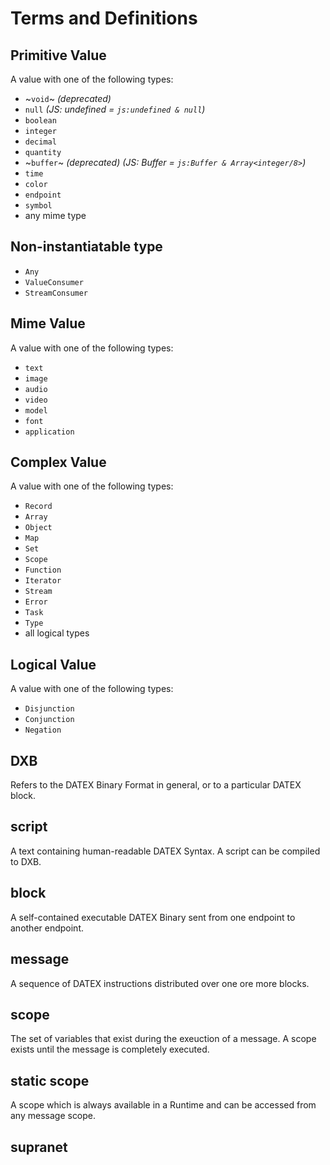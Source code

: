 # Terms and Definitions


## Primitive Value
A value with one of the following types:
* ~`void`~ *(deprecated)*
* `null` *(JS: undefined = `js:undefined & null`)*
* `boolean`
* `integer`
* `decimal`
* `quantity`
* ~`buffer`~ *(deprecated)* *(JS: Buffer = `js:Buffer & Array<integer/8>`)*
* `time`
* `color`
* `endpoint`
* `symbol`
* any mime type


## Non-instantiatable type
* `Any`
* `ValueConsumer`
* `StreamConsumer`

## Mime Value
A value with one of the following types:
* `text`
* `image`
* `audio`
* `video`
* `model`
* `font`
* `application`


## Complex Value
A value with one of the following types:
* `Record`
* `Array`
* `Object`
* `Map`
* `Set`
* `Scope`
* `Function`
* `Iterator`
* `Stream`
* `Error`
* `Task`
* `Type`
* all logical types



## Logical Value
A value with one of the following types:
* `Disjunction`
* `Conjunction`
* `Negation`


## DXB
Refers to the DATEX Binary Format in general, or to a particular DATEX block.

## script
A text containing human-readable DATEX Syntax. A script can be compiled to DXB.

## block
A self-contained executable DATEX Binary sent from one endpoint to another endpoint. 

## message
A sequence of DATEX instructions distributed over one ore more blocks.

## scope
The set of variables that exist during the exeuction of a message. A scope exists until the message is completely executed.

## static scope
A scope which is always available in a Runtime and can be accessed from any message scope.

## supranet

